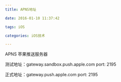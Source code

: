 ```yaml
---
title: APNS地址

date: 2016-01-10 11:37:42

tags: iOS

categories: iOS技术

---
```


APNS 苹果推送服务器

测试地址：gateway.sandbox.push.apple.com 	port: 2195

正式地址：gateway.push.apple.com 			port: 2195

